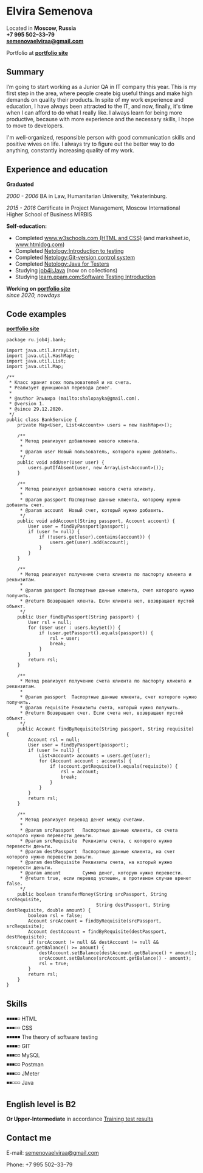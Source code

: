 # Elvira Semenova

Located in **Moscow, Russia**  
**+7 995 502–33–79  
[semenovaelviraa@gmail.com](mailto:semenovaelviraa@gmail.com)**

Portfolio at **[portfolio site](https://github.com/ShalopaykaQA)**

## Summary

I’m going to start working as a Junior QA in IT company this year. This is my first step in the area, where people 
create big useful things and make high demands on quality their products. In spite of my work experience and education, 
I have always been attracted to the IT, and now, finally, it's time when I can afford to do what I really like. 
I always learn for being more productive, because with more experience and the necessary skills, I hope to move to developers.

I'm well-organized, responsible person with good communication skills and positive wives on life. I always try to 
figure out the better way to do anything, constantly increasing quality of my work.

## Experience and education

**Graduated** 
 
*2000 - 2006* BA in Law, Humanitarian University, Yekaterinburg.

*2015 - 2016* Certificate in Project Management, Moscow International Higher School of Business MIRBIS          

**Self-education:**
* Completed [www.w3schools.com (HTML and CSS)](https://www.w3schools.com/default.asp) (and marksheet.io, www.htmldog.com)
* Completed [Netology:Introduction to testing](https://u.netology.ngcdn.ru/backend/uploads/legacy/shared_diplomas/pdf_certificate/46073/certificate.pdf)
* Completed [Netology:Git-version control system](https://u.netology.ngcdn.ru/backend/uploads/legacy/shared_diplomas/pdf_certificate/46993/certificate.pdf)
* Completed [Netology:Java for Testers](https://u.netology.ngcdn.ru/backend/uploads/legacy/shared_diplomas/pdf_certificate/53152/certificate.pdf)
* Studying  [job4j:Java](https://job4j.ru/edu/) (now on collections)
* Studying  [learn.epam.com:Software Testing Introduction](https://learn.epam.com/detailsPage?id=a4a1b6e2-4e51-455d-ac5b-e60f23d4ed69)

**Working on [portfolio site](https://github.com/ShalopaykaQA)**  
*since 2020, nowdays*

## Code examples

**[portfolio site](https://github.com/ShalopaykaQA)**

```
package ru.job4j.bank;

import java.util.ArrayList;
import java.util.HashMap;
import java.util.List;
import java.util.Map;

/**
 * Класс хранит всех пользователей и их счета.
 * Реализует функционал перевода денег.
 *
 * @author Эльвира (mailto:shalopayka@gmail.com).
 * @version 1.
 * @since 29.12.2020.
 */
public class BankService {
    private Map<User, List<Account>> users = new HashMap<>();

    /**
     * Метод реализует добавление нового клиента.
     *
     * @param user Новый пользователь, которого нужно добавить.
     */
    public void addUser(User user) {
        users.putIfAbsent(user, new ArrayList<Account>());
    }

    /**
     * Метод реализует добавление нового счета клиенту.
     *
     * @param passport Паспортные данные клиента, которому нужно добавить счет.
     * @param account  Новый счет, который нужно добавить.
     */
    public void addAccount(String passport, Account account) {
        User user = findByPassport(passport);
        if (user != null) {
            if (!users.get(user).contains(account)) {
                users.get(user).add(account);
            }
        }
    }

    /**
     * Метод реализует получение счета клиента по паспорту клиента и реквизитам.
     *
     * @param passport Паспортные данные клиента, счет которого нужно получить.
     * @return Возвращает клента. Если клиента нет, возвращает пустой объект.
     */
    public User findByPassport(String passport) {
        User rsl = null;
        for (User user : users.keySet()) {
            if (user.getPassport().equals(passport)) {
                rsl = user;
                break;
            }
        }
        return rsl;
    }

    /**
     * Метод реализует получение счета клиента по паспорту клиента и реквизитам.
     *
     * @param passport  Паспортные данные клиента, счет которого нужно получить.
     * @param requisite Реквизиты счета, который нужно получить.
     * @return Возвращает счет. Если счета нет, возвращает пустой объект.
     */
    public Account findByRequisite(String passport, String requisite) {
        Account rsl = null;
        User user = findByPassport(passport);
        if (user != null) {
            List<Account> accounts = users.get(user);
            for (Account account : accounts) {
                if (account.getRequisite().equals(requisite)) {
                    rsl = account;
                    break;
                }
            }
        }
        return rsl;
    }

    /**
     * Метод реализует перевод денег между счетами.
     *
     * @param srcPassport   Паспортные данные клиента, со счета которого нужно перевести деньги.
     * @param srcRequisite  Реквизиты счета, с которого нужно перевести деньги.
     * @param destPassport  Паспортные данные клиента, на счет которого нужно перевести деньги.
     * @param destRequisite Реквизиты счета, на который нужно перевести деньги.
     * @param amount        Сумма денег, которую нужно перевести.
     * @return true, если перевод успешен, в противном случае вренет false.
     */
    public boolean transferMoney(String srcPassport, String srcRequisite,
                                 String destPassport, String destRequisite, double amount) {
        boolean rsl = false;
        Account srcAccount = findByRequisite(srcPassport, srcRequisite);
        Account destAccount = findByRequisite(destPassport, destRequisite);
        if (srcAccount != null && destAccount != null && srcAccount.getBalance() >= amount) {
            destAccount.setBalance(destAccount.getBalance() + amount);
            srcAccount.setBalance(srcAccount.getBalance() - amount);
            rsl = true;
        }
        return rsl;
    }
}
```

## Skills

◾◾◾◾◽ HTML    
◾◾◾◽◽ CSS   
◾◾◾◾◾ The theory of software testing    
◾◾◾◾◽ GIT   
◾◾◾◽◽ MySQL  
◾◾◾◽◽ Postman   
◾◾◾◽◽ JMeter  
◾◾◽◽◽ Java    

## English level is B2

**Or Upper-Intermediate** in accordance [Training test results](https://)

## Contact me

E-mail: [semenovaelviraa@gmail.com](mailto:semenovaelviraa@gmail.com)

Phone: +7 995 502–33–79